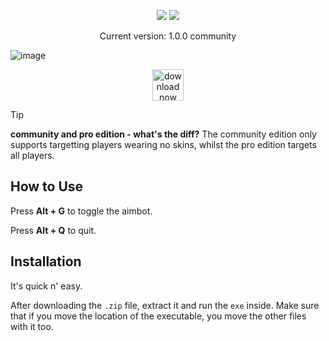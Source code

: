 <p align="center">
  <img src="https://github.com/CtrlAltExecute/genesis/assets/157523173/75d85bbc-2e8b-4dbf-b184-1a980db056ba" />
  <img src="https://github.com/CtrlAltExecute/genesis/assets/157523173/94b04d67-7b09-4cf9-b30f-020469b3590a" />
</p>

<p align="center">
  Current version: 1.0.0 community
</p>

![image](https://github.com/ZR-Scripting-Squad/genesis/assets/157523173/fdca957c-fdb9-466d-ab3a-e46af67c6be8)


<p align="center">
<a href="https://sourceforge.net/projects/zss-genesis/"><img src="https://img.shields.io/badge/download%20now-gray?style=for-the-badge&link=https://sourceforge.net/projects/zss-genesis/" alt="download now" height="50" /></a>
</p>


> [!TIP]
> **community and pro edition - what's the diff?** The community edition only supports targetting players wearing no skins, whilst the pro edition targets all players.

## How to Use

Press **Alt + G** to toggle the aimbot.

Press **Alt + Q** to quit.

## Installation
It's quick n' easy.

After downloading the `.zip` file, extract it and run the `exe` inside. Make sure that if you move the location of the executable, you move the other files with it too.
